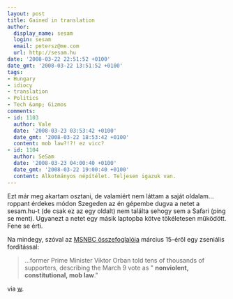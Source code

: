 ```yaml
---
layout: post
title: Gained in translation
author:
  display_name: sesam
  login: sesam
  email: petersz@me.com
  url: http://sesam.hu
date: '2008-03-22 22:51:52 +0100'
date_gmt: '2008-03-22 13:51:52 +0100'
tags:
- Hungary
- idiocy
- translation
- Politics
- Tech &amp; Gizmos
comments:
- id: 1103
  author: Vale
  date: '2008-03-23 03:53:42 +0100'
  date_gmt: '2008-03-22 18:53:42 +0100'
  content: mob law?!?! ez vicc?
- id: 1104
  author: SeSam
  date: '2008-03-23 04:00:40 +0100'
  date_gmt: '2008-03-22 19:00:40 +0100'
  content: Alkotmányos népítélet. Teljesen igazuk van.
---
```


Ezt már meg akartam osztani, de valamiért nem láttam a saját oldalam... roppant érdekes módon Szegeden az én gépembe dugva a netet a sesam.hu-t (de csak ez az egy oldalt) nem találta sehogy sem a Safari (ping se ment). Ugyanezt a netet egy másik laptopba kötve tökéletesen működött. Fene se érti.

Na mindegy, szóval az [MSNBC összefoglalója](http://www.msnbc.msn.com/id/23650629) március 15-éről egy zseniális fordítással:

> ...former Prime Minister Viktor Orban told tens of thousands of supporters, describing the March 9 vote as " **nonviolent, constitutional, mob law**."

via [w](http://w.blog.hu/2008/03/19/horompo_cirkusz_vilagszam_1).
